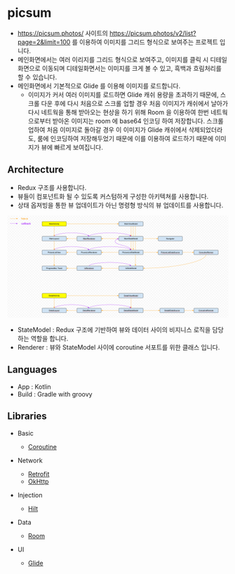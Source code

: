 # picsum

- https://picsum.photos/ 사이트의 https://picsum.photos/v2/list?page=2&limit=100 를 이용하여 이미지를 그리드 형식으로 보여주는 프로젝트 입니다.
- 메인화면에서는 여러 이리지를 그리드 형식으로 보여주고, 이미지를 클릭 시 디테일 화면으로 이동되며 디테일화면서는 이미지를 크게 볼 수 있고, 흑백과 흐림처리를 할 수 있습니다.
- 메인화면에서 기본적으로 Glide 를 이용해 이미지를 로드합니다.
  - 이미지가 커서 여러 이미지를 로드하면 Glide 캐쉬 용량을 초과하기 때문에, 스크롤 다운 후에 다시 처음으로 스크롤 업할 경우 처음 이미지가 캐쉬에서 날아가 다시 네트웍을 통해 받아오는 현상을 하기 위해 Room 을 이용하여 한번 네트웍으로부터 받아온 이미지는 room 에 base64 인코딩 하여 저장합니다. 스크롤 업하여 처음 이미지로 돌아갈 경우 이 이미지가 Glide 캐쉬에서 삭제되었더라도, 룸에 인코딩하여 저장해두었기 때문에 이를 이용하여 로드하기 때문에 이미지가 뷰에 빠르게 보여집니다.

## Architecture

- Redux 구조를 사용합니다.
- 뷰들이 컴포넌트화 될 수 있도록 커스텀하게 구성한 아키텍쳐를 사용합니다. 
- 상태 옵져빙을 통한 뷰 업데이트가 아닌 명령형 방식의 뷰 업데이트를 사용합니다.

![architecture](/architecture/architecture.png)

- StateModel : Redux 구조에 기반하여 뷰와 데이터 사이의 비지니스 로직을 담당하는 역할을 합니다.
- Renderer : 뷰와 StateModel 사이에 coroutine 서포트를 위한 클래스 입니다.

## Languages

- App : Kotlin
- Build : Gradle with groovy

## Libraries

- Basic
  - [Coroutine](https://kotlinlang.org/docs/coroutines-overview.html)

- Network
  - [Retrofit](http://square.github.io/retrofit/)
  - [OkHttp](https://github.com/square/okhttp)
  
- Injection
  - [Hilt](https://github.com/google/dagger)

- Data
  - [Room](https://developer.android.com/training/data-storage/room)

- UI
  - [Glide](https://github.com/bumptech/glide)
 

